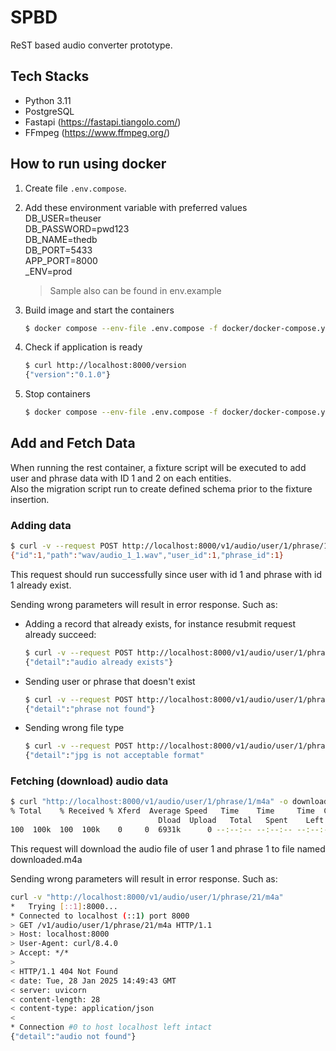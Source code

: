 # SPBD

ReST based audio converter prototype.

## Tech Stacks
- Python 3.11
- PostgreSQL
- Fastapi (https://fastapi.tiangolo.com/)
- FFmpeg (https://www.ffmpeg.org/)

## How to run using docker  

1. Create file `.env.compose`. 

2. Add these environment variable with preferred values  
    DB_USER=theuser  
    DB_PASSWORD=pwd123  
    DB_NAME=thedb  
    DB_PORT=5433  
    APP_PORT=8000  
    _ENV=prod

    > Sample also can be found in env.example

3. Build image and start the containers
    ```sh
    $ docker compose --env-file .env.compose -f docker/docker-compose.yaml up -d --build
    ```

4. Check if application is ready
    ```sh
    $ curl http://localhost:8000/version
    {"version":"0.1.0"}
    ```

5. Stop containers
    ```sh
    $ docker compose --env-file .env.compose -f docker/docker-compose.yaml stop
    ```

## Add and Fetch Data

When running the rest container, a fixture script will be executed to add user and phrase data with ID 1 and 2 on each entities.  
Also the migration script run to create defined schema prior to the fixture insertion.

### Adding data
```sh
$ curl -v --request POST http://localhost:8000/v1/audio/user/1/phrase/1 -F "audio_file=@<path to m4a file>"
{"id":1,"path":"wav/audio_1_1.wav","user_id":1,"phrase_id":1}
```

This request should run successfully since user with id 1 and phrase with id 1 already exist.

Sending wrong parameters will result in error response. Such as:

- Adding a record that already exists, for instance resubmit request already succeed:
    ```sh
    $ curl -v --request POST http://localhost:8000/v1/audio/user/1/phrase/1 -F "audio_file=@song.m4a"
    {"detail":"audio already exists"}
    ```

- Sending user or phrase that doesn't exist
    ```sh
    $ curl -v --request POST http://localhost:8000/v1/audio/user/1/phrase/12 -F "audio_file=@song.m4a"
    {"detail":"phrase not found"}
    ```

- Sending wrong file type
    ```sh
    $ curl -v --request POST http://localhost:8000/v1/audio/user/1/phrase/1 -F "audio_file=@song.jpg"
    {"detail":"jpg is not acceptable format"
    ```

### Fetching (download) audio data

```sh
$ curl "http://localhost:8000/v1/audio/user/1/phrase/1/m4a" -o downloaded.m4a
% Total    % Received % Xferd  Average Speed   Time    Time     Time  Current
                                 Dload  Upload   Total   Spent    Left  Speed
100  100k  100  100k    0     0  6931k      0 --:--:-- --:--:-- --:--:-- 7165k
```

This request will download the audio file of user 1 and phrase 1 to file named downloaded.m4a

Sending wrong parameters will result in error response. Such as:

```sh
curl -v "http://localhost:8000/v1/audio/user/1/phrase/21/m4a"
*   Trying [::1]:8000...
* Connected to localhost (::1) port 8000
> GET /v1/audio/user/1/phrase/21/m4a HTTP/1.1
> Host: localhost:8000
> User-Agent: curl/8.4.0
> Accept: */*
>
< HTTP/1.1 404 Not Found
< date: Tue, 28 Jan 2025 14:49:43 GMT
< server: uvicorn
< content-length: 28
< content-type: application/json
<
* Connection #0 to host localhost left intact
{"detail":"audio not found"}
```